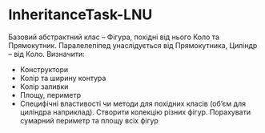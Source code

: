 # InheritanceTask-LNU
Базовий абстрактний клас – Фігура, похідні від нього Коло та Прямокутник. Паралелепіпед
унаслідується від Прямокутника, Циліндр – від Коло. Визначити:
- Конструктори
- Колір та ширину контура
- Колір заливки
- Площу, периметр
- Специфічні властивості чи методи для похідних класів (об’єм для циліндра
наприклад).
Створити колекцію різних фігур. Порахувати сумарний периметр та площу всіх фігур
